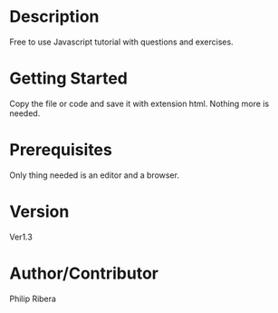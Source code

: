 # Description
Free to use Javascript tutorial with questions and exercises.

# Getting Started
Copy the file or code and save it with extension html. 
Nothing more is needed.

# Prerequisites
Only thing needed is an editor and a browser.

# Version 
Ver1.3

# Author/Contributor
Philip Ribera

